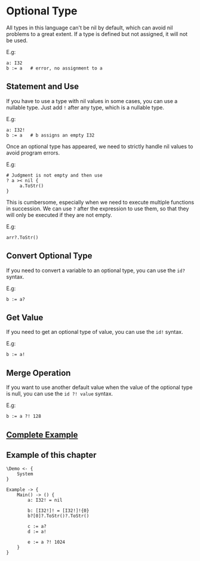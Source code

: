 # Optional Type
All types in this language can't be nil by default, which can avoid nil problems to a great extent.
If a type is defined but not assigned, it will not be used.

E.g:
```
a: I32
b := a   # error, no assignment to a
```

## Statement and Use

If you have to use a type with nil values in some cases, you can use a nullable type.
Just add `!` after any type, which is a nullable type.

E.g:
```
a: I32!
b := a   # b assigns an empty I32
```

Once an optional type has appeared, we need to strictly handle nil values to avoid program errors.

E.g:
```
# Judgment is not empty and then use
? a >< nil {
     a.ToStr()
}
```

This is cumbersome, especially when we need to execute multiple functions in succession.
We can use `?` after the expression to use them, so that they will only be executed if they are not empty.

E.g:
```
arr?.ToStr()
```

## Convert Optional Type
If you need to convert a variable to an optional type, you can use the `id?` syntax.

E.g:
```
b := a?
```
## Get Value
If you need to get an optional type of value, you can use the `id!` syntax.

E.g:
```
b := a!
```
## Merge Operation
If you want to use another default value when the value of the optional type is null, you can use the `id ?! value` syntax.

E.g:
```
b := a ?! 128
```

## [Complete Example](../example.xs)

## Example of this chapter
```
\Demo <- {
    System
}

Example -> {
    Main() -> () {
        a: I32! = nil

        b: [I32!]! = [I32!]!{0}
        b?[0]?.ToStr()?.ToStr()

        c := a?
        d := a!

        e := a ?! 1024
    }
}
```